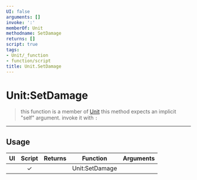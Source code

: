 ```yaml
---
UI: false
arguments: []
invoke: ':'
memberOf: Unit
methodname: SetDamage
returns: []
script: true
tags:
- Unit/_function
- function/script
title: Unit.SetDamage
---
```

# Unit:SetDamage
> this function is a member of [Unit](civ-6/lua/Unit.md)
> this method expects an implicit "self" argument. invoke it with `:`
-----
## Usage
|  UI | Script | Returns | Function | Arguments |
|:---:|:------:|-------:|:--------:|:---------|
| |✓||Unit:SetDamage||
